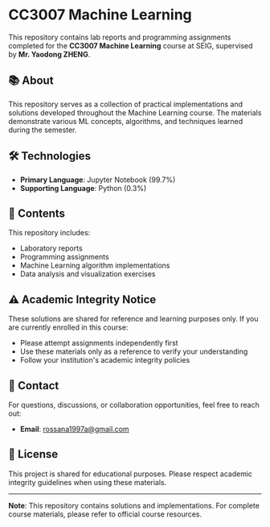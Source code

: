 # CC3007 Machine Learning

This repository contains lab reports and programming assignments completed for the **CC3007 Machine Learning** course at SEIG, supervised by **Mr. Yaodong ZHENG**.

## 📚 About

This repository serves as a collection of practical implementations and solutions developed throughout the Machine Learning course. The materials demonstrate various ML concepts, algorithms, and techniques learned during the semester.

## 🛠️ Technologies

- **Primary Language**: Jupyter Notebook (99.7%)
- **Supporting Language**: Python (0.3%)

## 📝 Contents

This repository includes:
- Laboratory reports
- Programming assignments
- Machine Learning algorithm implementations
- Data analysis and visualization exercises

## ⚠️ Academic Integrity Notice

These solutions are shared for reference and learning purposes only. If you are currently enrolled in this course:
- Please attempt assignments independently first
- Use these materials only as a reference to verify your understanding
- Follow your institution's academic integrity policies

## 📧 Contact

For questions, discussions, or collaboration opportunities, feel free to reach out:
- **Email**: rossana1997a@gmail.com

## 📄 License

This project is shared for educational purposes. Please respect academic integrity guidelines when using these materials.

---

**Note**: This repository contains solutions and implementations. For complete course materials, please refer to official course resources.
